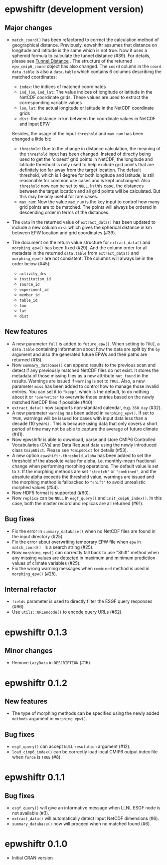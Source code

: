 # epwshiftr (development version)

## Major changes

* `match_coord()` has been refactored to correct the calculation method of
  geographical distance. Previously, epwshiftr assumes that distance on
  longitude and latitude is the same which is not true. Now it uses a spheroid
  formula to calculate the tunnel distance (#39). For details, please see [Tunnel
  Distance](https://en.wikipedia.org/wiki/Geographical_distance#Tunnel_distance)
  . The structure of the returned `epw_cmip6_coord` object has also changed.
  The `coord` column in the `coord` `data.table` is also a `data.table` which
  contains 6 columns describing the matched coordinates:
  * `index`: the indices of matched coordinates
  * `ind_lon`, `ind_lat`: The value indices of longitude or latitude in the
    NetCDF coordinate grids. These values are used to extract the corresponding
    variable values
  * `lon`, `lat`: the actual longitude or latitude in the NetCDF coordinate
    grids
  * `dist`: the distance in km between the coordinate values in NetCDF and input
    EPW

  Besides, the usage of the input `threshold` and `max_num` has been changed a
  little bit:

  - `threshold`: Due to the change in distance calculation, the meaning of the
    `threshold` input has been changed.  Instead of directly being used to get
    the 'closest' grid points in NetCDF, the longitude and latitude threshold
    is only used to help exclude grid points that are definitely too far away
    from the target location. The default threshold, which is 1 degree for both
    longitude and latitude, is still reasonable for common use cases and is kept
    unchanged.  Also `threshold` now can be set to `NULL`. In this case, the
    distances between the target location and all grid points will be
    calculated. But this may be only useful for rare cases.
  - `max_num`: Now the value `max_num` is the key input to control how many grid
    points are to be matched. The points will always be ordered in descending
    order in terms of the distances.
* The `data` in the returned value of `extract_data()` has been updated to
  include a new column `dist` which gives the spherical distance in km between
  EPW location and grid coordinates (#39).
* The document on the return value structure for `extract_data()` and
  `morphing_epw()` has been fixed (#29). And the column order for all metadata
  in the returned `data.table` from `extract_data()` and `morphing_epw()` are
  not consistent. The columns will always be in the order below (#45):
  - `activity_drs`
  - `institution_id`
  - `source_id`
  - `experiment_id`
  - `member_id`
  - `table_id`
  - `lon`
  - `lat`
  - `dist`

## New features

* A new parameter `full` is added to `future_epw()`. When setting to `TRUE`, 
  a `data.table` containing information about how the
  data are split by the `by` argument and also the generated future EPWs and
  their paths are returned (#18).
* Now `summary_database()` can append results to the previous scan and detect if
  any previously matched NetCDF files do not exist. It stores the metadata of
  those missing files as a new attribute `not_found` in the results. Warnings
  are issued if `warning` is set to `TRUE`. Also, a new parameter `miss` has
  been added to control how to manage those invalid entries. You can set it to
  `"keep"`, which is the default, to do nothing about it or `"overwrite"` to
  overwrite those entries based on the newly matched NetCDF files if possible
  (#40).
* `extract_data()` now supports non-standard calendar, e.g. `360_day` (#32).
* A new parameter `warning` has been added in `morphing_epw()`. If set to `TRUE`,
  warnings will be issued for cases with input data less than a decade (10 years)
  . This is because using data that only covers a short period of time may not
  be able to capture the average of future climate (#41).
* Now epwshiftr is able to download, parse and store CMIP6 Controlled
  Vocabularies (CVs) and Data Request data using the newly introduced class
  `Cmip6Dict`. Please see `?Cmip6Dict` for details (#53).
* A new option `epwshiftr.threshold_alpha` has been added to set the threshold
  of the absolute value for alpha, i.e. monthly-mean fractional change when
  performing morphing operations. The default value is set to `3`. If the
  morphing methods are set `"stretch"` or `"combined"`, and the absolute alpha
  exceeds the threshold value, warnings are issued and the morphing method is
  fallbacked to `"shift"` to avoid unrealistic morphed values (#54).
* Now HDF5 format is supported (#60).
* Now `replica` can be `NULL` in `esgf_query()` and `init_cmip6_index()`. In
  this case, both the master record and replicas are all returned (#61).

## Bug fixes

* Fix the error in `summary_database()` when no NetCDF files are found in the
  input directory (#25).
* Fix the error about overwriting temporary EPW file when `epw` in `match_coord() `
  is a search string (#25).
* Now `morphing_epw()` can correctly fall back to use "Shift" method when any
  missing values are detected in maximum and minimum prediction values of
  climate variables (#25).
* Fix the wrong warning messages when `combined` method is used in
  `morphing_epw()` (#25).

## Internal refactor
* `fields` parameter is used to directly filter the ESGF query responses (#66).
* Use `utils::URLencode()` to encode query URLs (#62).

# epwshiftr 0.1.3

## Minor changes

* Remove `LazyData` in `DESCRIPTION` (#16).

# epwshiftr 0.1.2

## New features

* The type of morphing methods can be specified using the newly added `methods`
  argument in `morphing_epw()`.

## Bug fixes

* `esgf_query()` can accept `NULL` `resolution` argument (#12).
* `load_cimp6_index()` can be correctly load local CMIP6 output index file when
  `force` is `TRUE` (#8).

# epwshiftr 0.1.1

## Bug fixes

* `esgf_query()` will give an informative message when LLNL ESGF node is not
  available (#3).
* `extract_data()` will automatically detect input NetCDF dimensions (#6).
* `summary_database()` now will proceed when no matched found (#6).

# epwshiftr 0.1.0

* Initial CRAN version
